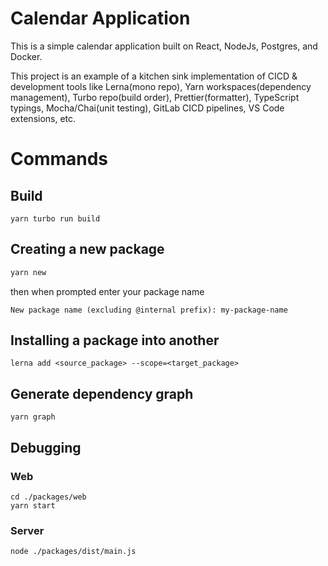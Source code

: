 # Calendar Application
This is a simple calendar application built on React, NodeJs, Postgres, and Docker.

This project is an example of a kitchen sink implementation of CICD & development tools like Lerna(mono repo), Yarn workspaces(dependency management), Turbo repo(build order), Prettier(formatter), TypeScript typings, Mocha/Chai(unit testing), GitLab CICD pipelines, VS Code extensions, etc. 


# Commands

## Build
```
yarn turbo run build
```

## Creating a new package
```bash
yarn new
```
then when prompted enter your package name
```
New package name (excluding @internal prefix): my-package-name
```

## Installing a package into another
```
lerna add <source_package> --scope=<target_package>
```

## Generate dependency graph
```
yarn graph
```

## Debugging
### **Web**
```
cd ./packages/web
yarn start
```
### **Server**
```
node ./packages/dist/main.js
```